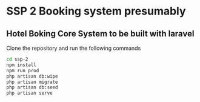 # SSP 2 Booking system presumably
## Hotel Boking Core System to be built with laravel

Clone the repository and run the following commands

```sh
cd ssp-2
npm install
npm run prod
php artisan db:wipe
php artisan migrate
php artisan db:seed
php artisan serve
```
